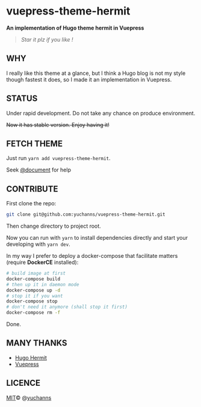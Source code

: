 # vuepress-theme-hermit
**An implementation of Hugo theme hermit in Vuepress**

> *Star it plz if you like !*

## WHY
I really like this theme at a glance, but I think a Hugo blog is not my style though fastest it does, so I made it an implementation in Vuepress.

## STATUS
Under rapid development. Do not take any chance on produce environment.

~~Now it has stable version. Enjoy having it!~~

## FETCH THEME
Just run `yarn add vuepress-theme-hermit`.

Seek [@document]() for help

## CONTRIBUTE
First clone the repo:
```sh
git clone git@github.com:yuchanns/vuepress-theme-hermit.git
```
Then change directory to project root.

Now you can run with `yarn` to install dependencies directly and start your developing with `yarn dev`.

In my way I prefer to deploy a docker-compose that facilitate matters (require **DockerCE** installed):
```sh
# build image at first
docker-compose build
# then up it in daemon mode
docker-compose up -d
# stop it if you want
docker-compose stop
# don't need it anymore (shall stop it first)
docker-compose rm -f
```
Done.

## MANY THANKS
* [Hugo Hermit](https://github.com/Track3/hermit)
* [Vuepress](http://vuepress.vuejs.org/)

## LICENCE
[MIT](https://github.com/yuchanns/vuepress-theme-hermit/blob/master/LICENSE)© @[yuchanns](https://github.com/yuchanns)

